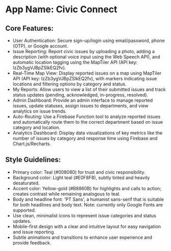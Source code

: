 # **App Name**: Civic Connect

## Core Features:

- User Authentication: Secure sign-up/login using email/password, phone (OTP), or Google account.
- Issue Reporting: Report civic issues by uploading a photo, adding a description (with optional voice input using the Web Speech API), and automatic location tagging using the MapTiler API (API key: lzZb3ygVJBpZSlkEQ2fv).
- Real-Time Map View: Display reported issues on a map using MapTiler API (API key: lzZb3ygVJBpZSlkEQ2fv), with markers indicating issue locations and filtering options by category and status.
- My Reports: Allow users to view a list of their submitted issues and track status updates (pending, acknowledged, in-progress, resolved).
- Admin Dashboard: Provide an admin interface to manage reported issues, update statuses, assign issues to departments, and view analytics on issue trends.
- Auto-Routing: Use a Firebase Function tool to analyze reported issues and automatically route them to the correct department based on issue category and location.
- Analytics Dashboard: Display data visualizations of key metrics like the number of issues by category and response time using Firebase and Chart.js/Recharts.

## Style Guidelines:

- Primary color: Teal (#008080) for trust and civic responsibility.
- Background color: Light teal (#E0F8F8), subtly tinted and heavily desaturated.
- Accent color: Yellow-gold (#B8860B) for highlights and calls to action; creates contrast while remaining analogous to teal.
- Body and headline font: 'PT Sans', a humanist sans-serif that is suitable for both headlines and body text. Note: currently only Google Fonts are supported.
- Use clean, minimalist icons to represent issue categories and status updates.
- Mobile-first design with a clear and intuitive layout for easy navigation and issue reporting.
- Subtle animations and transitions to enhance user experience and provide feedback.